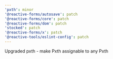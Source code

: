 ```yaml
---
'pxth': minor
'@reactive-forms/autosave': patch
'@reactive-forms/core': patch
'@reactive-forms/dom': patch
'stocked': patch
'@reactive-forms/x': patch
'@reactive-tools/eslint-config': patch
---
```


Upgraded pxth - make Pxth<any> assignable to any Pxth

